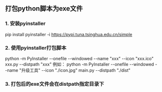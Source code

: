 ## 打包python脚本为exe文件
### 1. 安装pyinstaller
pip install pyinstaller -i https://pypi.tuna.tsinghua.edu.cn/simple
### 2. 使用pyinstaller打包脚本
python -m PyInstaller --onefile --windowed --name "xxx"  --icon "xxx.ico" xxx.py --distpath "xxx" 
例如：
python -m PyInstaller --onefile --windowed --name "升级工具" --icon "./icon.jpg" main.py --distpath "./dist"

### 3. 打包后的exe文件会在distpath指定目录下